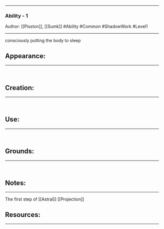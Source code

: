 - - -
### Ability - 1
Author: [[Pisston]], [[Sumk]]
#Ability #Common #ShadowWork #Level1
- - - 
consciously putting the body to sleep

## Appearance:<br>
- - -

<br>

## Creation: <br>
- - -
<br>

## Use:<br>
- - -
<br>

## Grounds:<br>
- - -
<br>

## Notes:<br>
- - - 
The first step of [[Astral]] [[Projection]]

## Resources:
- - -
